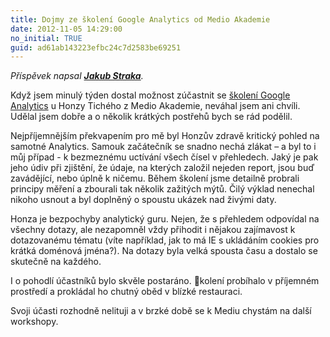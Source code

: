 ```yaml
---
title: Dojmy ze školení Google Analytics od Medio Akademie
date: 2012-11-05 14:29:00
no_initial: TRUE
guid: ad61ab143223efbc24c7d2583be69251
---
```


*Příspěvek napsal [**Jakub Straka**](https://twitter.com/kubastr).*

Když jsem minulý týden dostal možnost zúčastnit se [školení Google Analytics](http://akademie.medio.cz/google-analytics) u Honzy Tichého z Medio Akademie, neváhal jsem ani chvíli. Udělal jsem dobře a o několik krátkých postřehů bych se rád podělil.

Nejpříjemnějším překvapením pro mě byl Honzův zdravě kritický pohled na samotné Analytics. Samouk začátečník se snadno nechá zlákat – a byl to i můj případ - k bezmeznému uctívání všech čísel v přehledech. Jaký je pak jeho údiv při zjištění, že údaje, na kterých založil nejeden report, jsou buď zavádějící, nebo úplně k ničemu. Během školení jsme detailně probrali principy měření a zbourali tak několik zažitých mýtů. Čilý výklad nenechal nikoho usnout a byl doplněný o spoustu ukázek nad živými daty.

Honza je bezpochyby analytický guru. Nejen, že s přehledem odpovídal na všechny dotazy, ale nezapomněl vždy přihodit i nějakou zajímavost k dotazovanému tématu (víte například, jak to má IE s ukládáním cookies pro krátká doménová jména?). Na dotazy byla velká spousta času a dostalo se skutečně na každého.

I o pohodlí účastníků bylo skvěle postaráno. kolení probíhalo v příjemném prostředí a prokládal ho chutný oběd v blízké restauraci.

Svoji účasti rozhodně nelituji a v brzké době se k Mediu chystám na další workshopy.
